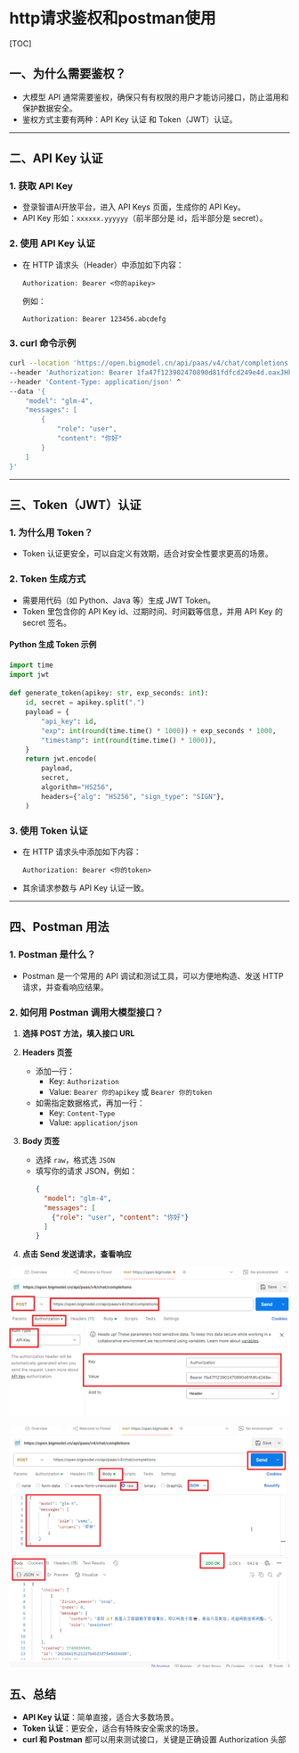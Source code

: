 # http请求鉴权和postman使用

[TOC]

## 一、为什么需要鉴权？

- 大模型 API 通常需要鉴权，确保只有有权限的用户才能访问接口，防止滥用和保护数据安全。
- 鉴权方式主要有两种：API Key 认证 和 Token（JWT）认证。

---

## 二、API Key 认证

### 1. 获取 API Key

- 登录智谱AI开放平台，进入 API Keys 页面，生成你的 API Key。
- API Key 形如：`xxxxxx.yyyyyy`（前半部分是 id，后半部分是 secret）。

### 2. 使用 API Key 认证

- 在 HTTP 请求头（Header）中添加如下内容：
  ```
  Authorization: Bearer <你的apikey>
  ```
  例如：
  ```
  Authorization: Bearer 123456.abcdefg
  ```

### 3. curl 命令示例

```bash
curl --location 'https://open.bigmodel.cn/api/paas/v4/chat/completions' ^
--header 'Authorization: Bearer 1fa47f123902470890d81fdfcd249e4d.oaxJHknE0x0zFy66' ^
--header 'Content-Type: application/json' ^
--data '{
    "model": "glm-4",
    "messages": [
        {
            "role": "user",
            "content": "你好"
        }
    ]
}'
```

---

## 三、Token（JWT）认证

### 1. 为什么用 Token？

- Token 认证更安全，可以自定义有效期，适合对安全性要求更高的场景。

### 2. Token 生成方式

- 需要用代码（如 Python、Java 等）生成 JWT Token。
- Token 里包含你的 API Key id、过期时间、时间戳等信息，并用 API Key 的 secret 签名。

#### Python 生成 Token 示例

```python
import time
import jwt

def generate_token(apikey: str, exp_seconds: int):
    id, secret = apikey.split(".")
    payload = {
        "api_key": id,
        "exp": int(round(time.time() * 1000)) + exp_seconds * 1000,
        "timestamp": int(round(time.time() * 1000)),
    }
    return jwt.encode(
        payload,
        secret,
        algorithm="HS256",
        headers={"alg": "HS256", "sign_type": "SIGN"},
    )
```

### 3. 使用 Token 认证

- 在 HTTP 请求头中添加如下内容：
  ```
  Authorization: Bearer <你的token>
  ```

- 其余请求参数与 API Key 认证一致。

---

## 四、Postman 用法

### 1. Postman 是什么？

- Postman 是一个常用的 API 调试和测试工具，可以方便地构造、发送 HTTP 请求，并查看响应结果。

### 2. 如何用 Postman 调用大模型接口？

1. **选择 POST 方法，填入接口 URL**

2. **Headers 页签**
   - 添加一行：
     - Key: `Authorization`
     - Value: `Bearer 你的apikey` 或 `Bearer 你的token`
   - 如需指定数据格式，再加一行：
     - Key: `Content-Type`
     - Value: `application/json`
   
3. **Body 页签**
   - 选择 `raw`，格式选 `JSON`
   - 填写你的请求 JSON，例如：
     ```json
     {
       "model": "glm-4",
       "messages": [
         {"role": "user", "content": "你好"}
       ]
     }
     ```
   
4. **点击 Send 发送请求，查看响应**

![1745036382177](img/1745036382177.png)

![1745036423212](img/1745036423212.png)





## 五、总结

- **API Key 认证**：简单直接，适合大多数场景。
- **Token 认证**：更安全，适合有特殊安全需求的场景。
- **curl 和 Postman** 都可以用来测试接口，关键是正确设置 Authorization 头部
